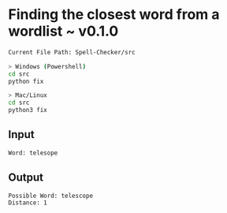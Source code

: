 # Finding the closest word from a wordlist ~ v0.1.0

```bash
Current File Path: Spell-Checker/src

> Windows (Powershell)
cd src
python fix

> Mac/Linux
cd src
python3 fix
```

## Input

```bash
Word: telesope
```

## Output

```bash
Possible Word: telescope
Distance: 1
```
